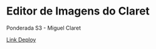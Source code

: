 # Editor de Imagens do Claret

Ponderada S3 - Miguel Claret

[Link Deploy](https://ponds3m6claret.streamlit.app/)